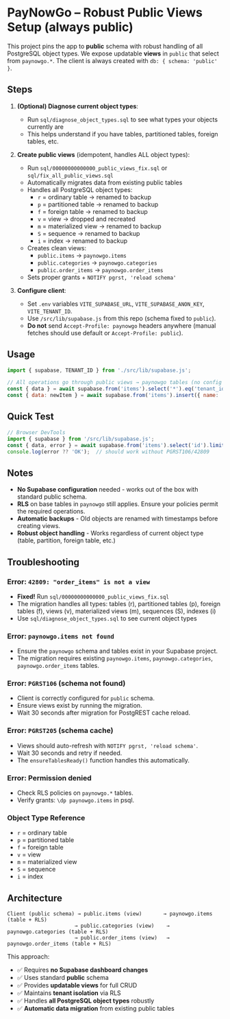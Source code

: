 # PayNowGo – Robust Public Views Setup (always public)

This project pins the app to **public** schema with robust handling of all PostgreSQL object types. We expose updatable **views** in `public` that select from `paynowgo.*`. The client is always created with `db: { schema: 'public' }`.

## Steps

1. **(Optional) Diagnose current object types**:
   - Run `sql/diagnose_object_types.sql` to see what types your objects currently are
   - This helps understand if you have tables, partitioned tables, foreign tables, etc.

2. **Create public views** (idempotent, handles ALL object types):
   - Run `sql/00000000000000_public_views_fix.sql` or `sql/fix_all_public_views.sql`
   - Automatically migrates data from existing public tables
   - Handles all PostgreSQL object types:
     - `r` = ordinary table → renamed to backup
     - `p` = partitioned table → renamed to backup  
     - `f` = foreign table → renamed to backup
     - `v` = view → dropped and recreated
     - `m` = materialized view → renamed to backup
     - `S` = sequence → renamed to backup
     - `i` = index → renamed to backup
   - Creates clean views:
     - `public.items` → `paynowgo.items`
     - `public.categories` → `paynowgo.categories`
     - `public.order_items` → `paynowgo.order_items`
   - Sets proper grants + `NOTIFY pgrst, 'reload schema'`

3. **Configure client**:
   - Set `.env` variables `VITE_SUPABASE_URL`, `VITE_SUPABASE_ANON_KEY`, `VITE_TENANT_ID`.
   - Use `/src/lib/supabase.js` from this repo (schema fixed to `public`).
   - **Do not** send `Accept-Profile: paynowgo` headers anywhere (manual fetches should use default or `Accept-Profile: public`).

## Usage

```javascript
import { supabase, TENANT_ID } from './src/lib/supabase.js';

// All operations go through public views → paynowgo tables (no config needed)
const { data } = await supabase.from('items').select('*').eq('tenant_id', TENANT_ID);
const { data: newItem } = await supabase.from('items').insert({ name: 'Coffee', tenant_id: TENANT_ID }).select();
```

## Quick Test

```javascript
// Browser DevTools
import { supabase } from '/src/lib/supabase.js';
const { data, error } = await supabase.from('items').select('id').limit(1);
console.log(error ?? 'OK');  // should work without PGRST106/42809
```

## Notes

- **No Supabase configuration** needed - works out of the box with standard public schema.
- **RLS** on base tables in `paynowgo` still applies. Ensure your policies permit the required operations.
- **Automatic backups** - Old objects are renamed with timestamps before creating views.
- **Robust object handling** - Works regardless of current object type (table, partition, foreign table, etc.)

## Troubleshooting

### Error: `42809: "order_items" is not a view`
- **Fixed!** Run `sql/00000000000000_public_views_fix.sql`
- The migration handles all types: tables (r), partitioned tables (p), foreign tables (f), views (v), materialized views (m), sequences (S), indexes (i)
- Use `sql/diagnose_object_types.sql` to see current object types

### Error: `paynowgo.items not found`
- Ensure the `paynowgo` schema and tables exist in your Supabase project.
- The migration requires existing `paynowgo.items`, `paynowgo.categories`, `paynowgo.order_items` tables.

### Error: `PGRST106` (schema not found)
- Client is correctly configured for `public` schema.
- Ensure views exist by running the migration.
- Wait 30 seconds after migration for PostgREST cache reload.

### Error: `PGRST205` (schema cache)
- Views should auto-refresh with `NOTIFY pgrst, 'reload schema'`.
- Wait 30 seconds and retry if needed.
- The `ensureTablesReady()` function handles this automatically.

### Error: Permission denied
- Check RLS policies on `paynowgo.*` tables.
- Verify grants: `\dp paynowgo.items` in psql.

### Object Type Reference
- `r` = ordinary table
- `p` = partitioned table  
- `f` = foreign table
- `v` = view
- `m` = materialized view
- `S` = sequence
- `i` = index

## Architecture

```
Client (public schema) → public.items (view)       → paynowgo.items (table + RLS)
                      → public.categories (view)    → paynowgo.categories (table + RLS)  
                      → public.order_items (view)   → paynowgo.order_items (table + RLS)
```

This approach:
- ✅ Requires **no Supabase dashboard changes**
- ✅ Uses standard **public** schema
- ✅ Provides **updatable views** for full CRUD
- ✅ Maintains **tenant isolation** via RLS
- ✅ Handles **all PostgreSQL object types** robustly
- ✅ **Automatic data migration** from existing public tables